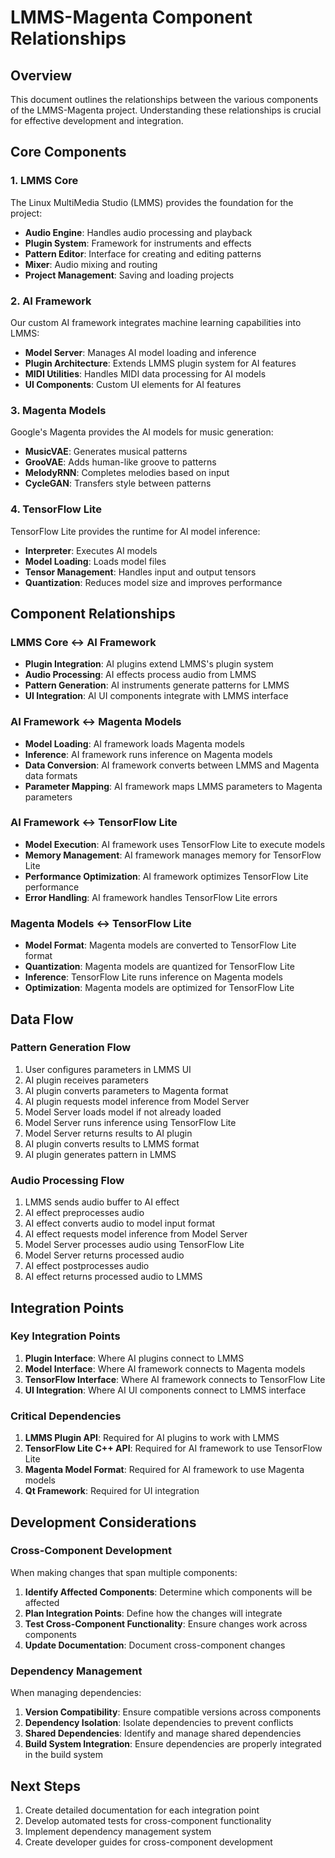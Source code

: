 # LMMS-Magenta Component Relationships

## Overview

This document outlines the relationships between the various components of the LMMS-Magenta project. Understanding these relationships is crucial for effective development and integration.

## Core Components

### 1. LMMS Core

The Linux MultiMedia Studio (LMMS) provides the foundation for the project:

- **Audio Engine**: Handles audio processing and playback
- **Plugin System**: Framework for instruments and effects
- **Pattern Editor**: Interface for creating and editing patterns
- **Mixer**: Audio mixing and routing
- **Project Management**: Saving and loading projects

### 2. AI Framework

Our custom AI framework integrates machine learning capabilities into LMMS:

- **Model Server**: Manages AI model loading and inference
- **Plugin Architecture**: Extends LMMS plugin system for AI features
- **MIDI Utilities**: Handles MIDI data processing for AI models
- **UI Components**: Custom UI elements for AI features

### 3. Magenta Models

Google's Magenta provides the AI models for music generation:

- **MusicVAE**: Generates musical patterns
- **GrooVAE**: Adds human-like groove to patterns
- **MelodyRNN**: Completes melodies based on input
- **CycleGAN**: Transfers style between patterns

### 4. TensorFlow Lite

TensorFlow Lite provides the runtime for AI model inference:

- **Interpreter**: Executes AI models
- **Model Loading**: Loads model files
- **Tensor Management**: Handles input and output tensors
- **Quantization**: Reduces model size and improves performance

## Component Relationships

### LMMS Core ↔ AI Framework

- **Plugin Integration**: AI plugins extend LMMS's plugin system
- **Audio Processing**: AI effects process audio from LMMS
- **Pattern Generation**: AI instruments generate patterns for LMMS
- **UI Integration**: AI UI components integrate with LMMS interface

### AI Framework ↔ Magenta Models

- **Model Loading**: AI framework loads Magenta models
- **Inference**: AI framework runs inference on Magenta models
- **Data Conversion**: AI framework converts between LMMS and Magenta data formats
- **Parameter Mapping**: AI framework maps LMMS parameters to Magenta parameters

### AI Framework ↔ TensorFlow Lite

- **Model Execution**: AI framework uses TensorFlow Lite to execute models
- **Memory Management**: AI framework manages memory for TensorFlow Lite
- **Performance Optimization**: AI framework optimizes TensorFlow Lite performance
- **Error Handling**: AI framework handles TensorFlow Lite errors

### Magenta Models ↔ TensorFlow Lite

- **Model Format**: Magenta models are converted to TensorFlow Lite format
- **Quantization**: Magenta models are quantized for TensorFlow Lite
- **Inference**: TensorFlow Lite runs inference on Magenta models
- **Optimization**: Magenta models are optimized for TensorFlow Lite

## Data Flow

### Pattern Generation Flow

1. User configures parameters in LMMS UI
2. AI plugin receives parameters
3. AI plugin converts parameters to Magenta format
4. AI plugin requests model inference from Model Server
5. Model Server loads model if not already loaded
6. Model Server runs inference using TensorFlow Lite
7. Model Server returns results to AI plugin
8. AI plugin converts results to LMMS format
9. AI plugin generates pattern in LMMS

### Audio Processing Flow

1. LMMS sends audio buffer to AI effect
2. AI effect preprocesses audio
3. AI effect converts audio to model input format
4. AI effect requests model inference from Model Server
5. Model Server processes audio using TensorFlow Lite
6. Model Server returns processed audio
7. AI effect postprocesses audio
8. AI effect returns processed audio to LMMS

## Integration Points

### Key Integration Points

1. **Plugin Interface**: Where AI plugins connect to LMMS
2. **Model Interface**: Where AI framework connects to Magenta models
3. **TensorFlow Interface**: Where AI framework connects to TensorFlow Lite
4. **UI Integration**: Where AI UI components connect to LMMS interface

### Critical Dependencies

1. **LMMS Plugin API**: Required for AI plugins to work with LMMS
2. **TensorFlow Lite C++ API**: Required for AI framework to use TensorFlow Lite
3. **Magenta Model Format**: Required for AI framework to use Magenta models
4. **Qt Framework**: Required for UI integration

## Development Considerations

### Cross-Component Development

When making changes that span multiple components:

1. **Identify Affected Components**: Determine which components will be affected
2. **Plan Integration Points**: Define how the changes will integrate
3. **Test Cross-Component Functionality**: Ensure changes work across components
4. **Update Documentation**: Document cross-component changes

### Dependency Management

When managing dependencies:

1. **Version Compatibility**: Ensure compatible versions across components
2. **Dependency Isolation**: Isolate dependencies to prevent conflicts
3. **Shared Dependencies**: Identify and manage shared dependencies
4. **Build System Integration**: Ensure dependencies are properly integrated in the build system

## Next Steps

1. Create detailed documentation for each integration point
2. Develop automated tests for cross-component functionality
3. Implement dependency management system
4. Create developer guides for cross-component development
